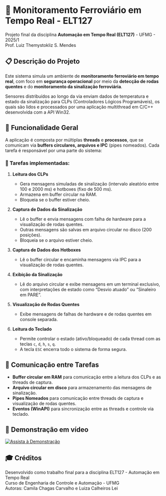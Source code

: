 # 🚆 Monitoramento Ferroviário em Tempo Real - ELT127

Projeto final da disciplina **Automação em Tempo Real (ELT127)** - UFMG - 2025/1  
Prof. Luiz Themystokliz S. Mendes

## 📋 Descrição do Projeto

Este sistema simula um ambiente de **monitoramento ferroviário em tempo real**, com foco em **segurança operacional** por meio da **detecção de rodas quentes** e do **monitoramento da sinalização ferroviária**.  

Sensores distribuídos ao longo da via enviam dados de temperatura e estado da sinalização para CLPs (Controladores Lógicos Programáveis), os quais são lidos e processados por uma aplicação multithread em C/C++ desenvolvida com a API Win32.

## 🧠 Funcionalidade Geral

A aplicação é composta por múltiplas **threads** e **processos**, que se comunicam via **buffers circulares, arquivos e IPC** (pipes nomeados). Cada tarefa é responsável por uma parte do sistema:

### 🔧 Tarefas implementadas:

1. **Leitura dos CLPs**
   - Gera mensagens simuladas de sinalização (intervalo aleatório entre 100 e 2000 ms) e hotboxes (fixo de 500 ms).
   - Armazena em buffer circular na RAM.
   - Bloqueia se o buffer estiver cheio.

2. **Captura de Dados da Sinalização**
   - Lê o buffer e envia mensagens com falha de hardware para a visualização de rodas quentes.
   - Outras mensagens são salvas em arquivo circular no disco (200 posições).
   - Bloqueia se o arquivo estiver cheio.

3. **Captura de Dados dos Hotboxes**
   - Lê o buffer circular e encaminha mensagens via IPC para a visualização de rodas quentes.

4. **Exibição da Sinalização**
   - Lê do arquivo circular e exibe mensagens em um terminal exclusivo, com interpretações de estado como “Desvio atuado” ou “Sinaleiro em PARE”.

5. **Visualização de Rodas Quentes**
   - Exibe mensagens de falhas de hardware e de rodas quentes em console separada.

6. **Leitura do Teclado**
   - Permite controlar o estado (ativo/bloqueado) de cada thread com as teclas `c`, `d`, `h`, `s`, `q`.
   - A tecla `ESC` encerra todo o sistema de forma segura.

## 📡 Comunicação entre Tarefas

- **Buffer circular em RAM** para comunicação entre a leitura dos CLPs e as threads de captura.
- **Arquivo circular em disco** para armazenamento das mensagens de sinalização.
- **Pipes Nomeados** para comunicação entre threads de captura e visualização de rodas quentes.
- **Eventos (WinAPI)** para sincronização entre as threads e controle via teclado.

## 🎥 Demonstração em vídeo

[![Assista à Demonstração](https://img.youtube.com/vi/4lq4ou5mtMc/0.jpg)](https://youtu.be/4lq4ou5mtMc)



## 🎓 Créditos

Desenvolvido como trabalho final para a disciplina ELT127 - Automação em Tempo Real  
Curso de Engenharia de Controle e Automação - UFMG  
Autoras: Camila Chagas Carvalho e Luiza Calheiros Lei
